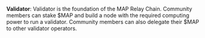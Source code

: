 
**Validator**: Validator is the foundation of the MAP Relay Chain. Community members can stake $MAP and build a node with the required computing power to run a validator. Community members can also delegate their $MAP to other validator operators.
